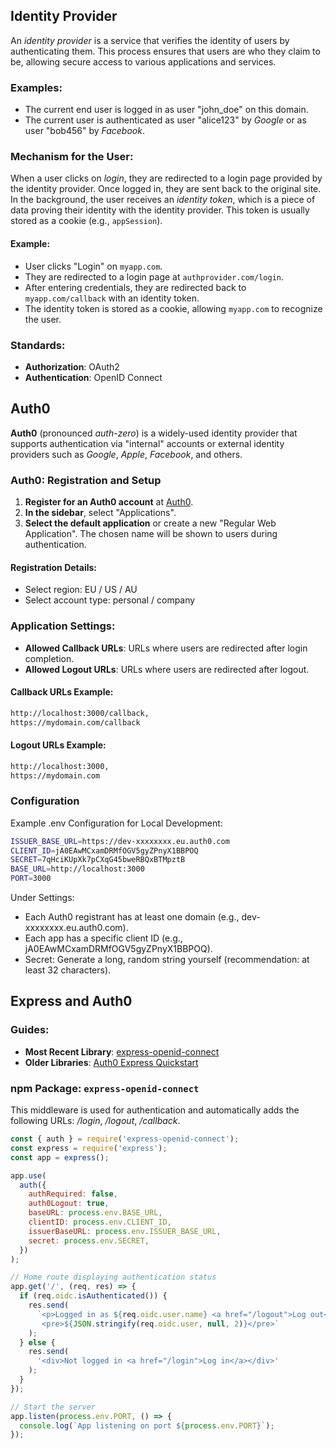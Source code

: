 ## Identity Provider

An _identity provider_ is a service that verifies the identity of users by authenticating them. This process ensures that users are who they claim to be, allowing secure access to various applications and services.

### Examples:

- The current end user is logged in as user "john_doe" on this domain.
- The current user is authenticated as user "alice123" by _Google_ or as user "bob456" by _Facebook_.

### Mechanism for the User:

When a user clicks on _login_, they are redirected to a login page provided by the identity provider. Once logged in, they are sent back to the original site. In the background, the user receives an _identity token_, which is a piece of data proving their identity with the identity provider. This token is usually stored as a cookie (e.g., `appSession`).

#### Example:

- User clicks "Login" on `myapp.com`.
- They are redirected to a login page at `authprovider.com/login`.
- After entering credentials, they are redirected back to `myapp.com/callback` with an identity token.
- The identity token is stored as a cookie, allowing `myapp.com` to recognize the user.

### Standards:

- **Authorization**: OAuth2
- **Authentication**: OpenID Connect

## Auth0

**Auth0** (pronounced _auth-zero_) is a widely-used identity provider that supports authentication via "internal" accounts or external identity providers such as _Google_, _Apple_, _Facebook_, and others.

### Auth0: Registration and Setup

1. **Register for an Auth0 account** at [Auth0](https://auth0.com).
2. **In the sidebar**, select "Applications".
3. **Select the default application** or create a new "Regular Web Application". The chosen name will be shown to users during authentication.

#### Registration Details:

- Select region: EU / US / AU
- Select account type: personal / company

### Application Settings:

- **Allowed Callback URLs**: URLs where users are redirected after login completion.
- **Allowed Logout URLs**: URLs where users are redirected after logout.

#### Callback URLs Example:

```txt
http://localhost:3000/callback,
https://mydomain.com/callback
```

#### Logout URLs Example:

```txt
http://localhost:3000,
https://mydomain.com
```

### Configuration

Example .env Configuration for Local Development:

```bash
ISSUER_BASE_URL=https://dev-xxxxxxxx.eu.auth0.com
CLIENT_ID=jA0EAwMCxamDRMfOGV5gyZPnyX1BBPOQ
SECRET=7qHciKUpXk7pCXqG45bweRBQxBTMpztB
BASE_URL=http://localhost:3000
PORT=3000
```

Under Settings:

- Each Auth0 registrant has at least one domain (e.g., dev-xxxxxxxx.eu.auth0.com).
- Each app has a specific client ID (e.g., jA0EAwMCxamDRMfOGV5gyZPnyX1BBPOQ).
- Secret: Generate a long, random string yourself (recommendation: at least 32 characters).

## Express and Auth0

### Guides:

- **Most Recent Library**: [express-openid-connect](https://auth0.com/docs/quickstart/webapp/express)
- **Older Libraries**: [Auth0 Express Quickstart](https://auth0.com/docs/quickstart/webapp/express)

### npm Package: `express-openid-connect`

This middleware is used for authentication and automatically adds the following URLs: _/login_, _/logout_, _/callback_.

```js
const { auth } = require('express-openid-connect');
const express = require('express');
const app = express();

app.use(
  auth({
    authRequired: false,
    auth0Logout: true,
    baseURL: process.env.BASE_URL,
    clientID: process.env.CLIENT_ID,
    issuerBaseURL: process.env.ISSUER_BASE_URL,
    secret: process.env.SECRET,
  })
);

// Home route displaying authentication status
app.get('/', (req, res) => {
  if (req.oidc.isAuthenticated()) {
    res.send(
      `<p>Logged in as ${req.oidc.user.name} <a href="/logout">Log out</a></p>
       <pre>${JSON.stringify(req.oidc.user, null, 2)}</pre>`
    );
  } else {
    res.send(
      '<div>Not logged in <a href="/login">Log in</a></div>'
    );
  }
});

// Start the server
app.listen(process.env.PORT, () => {
  console.log(`App listening on port ${process.env.PORT}`);
});
```
